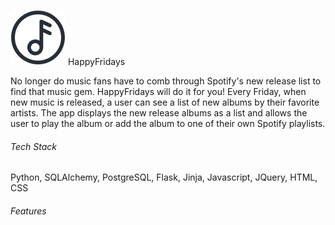 ![alt text](https://github.com/jessicaraepetersen/happyfridays/blob/master/static/img/logo/happy-fridays-icon.svg "Happy Fridays Logo") 
HappyFridays

No longer do music fans have to comb through Spotify's new release list to find that music gem. HappyFridays will do it for you! Every Friday, when new music is released, a user can see a list of new albums by their favorite artists. The app displays the new release albums as a list and allows the user to play the album or add the album to one of their own Spotify playlists.

###### Tech Stack
Python, SQLAlchemy, PostgreSQL, Flask, Jinja, Javascript, JQuery, HTML, CSS
###### Features
